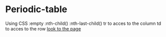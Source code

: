# Periodic-table

Using CSS 
:empty
:nth-child()
:nth-last-child()
tr to acces to the column
td to acces to the row 
[look to the page](https://hamzadarej.github.io/Periodic-table/)
